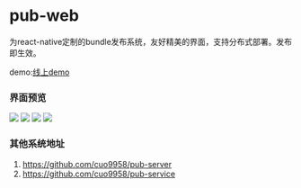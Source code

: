 # pub-web

为react-native定制的bundle发布系统，友好精美的界面，支持分布式部署。发布即生效。

demo:[线上demo](http://bundle.guofangchao.com/#/)

### 界面预览


![](http://resource.guofangchao.com/pub/pub-list.png)
![](http://resource.guofangchao.com/pub/pub-edit.png)
![](http://resource.guofangchao.com/pub/pub-data.png)
![](http://resource.guofangchao.com/pub/pub-login.png)

### 其他系统地址

1. https://github.com/cuo9958/pub-server
2. https://github.com/cuo9958/pub-service